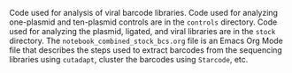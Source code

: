 Code used for analysis of viral barcode libraries. Code used for analyzing one-plasmid and ten-plasmid controls are in the `controls` directory. Code used for analyzing the plasmid, ligated, and viral libraries are in the `stock` directory. The `notebook_combined_stock_bcs.org` file is an Emacs Org Mode file that describes the steps used to extract barcodes from the sequencing libraries using `cutadapt`, cluster the barcodes using `Starcode`, etc.
